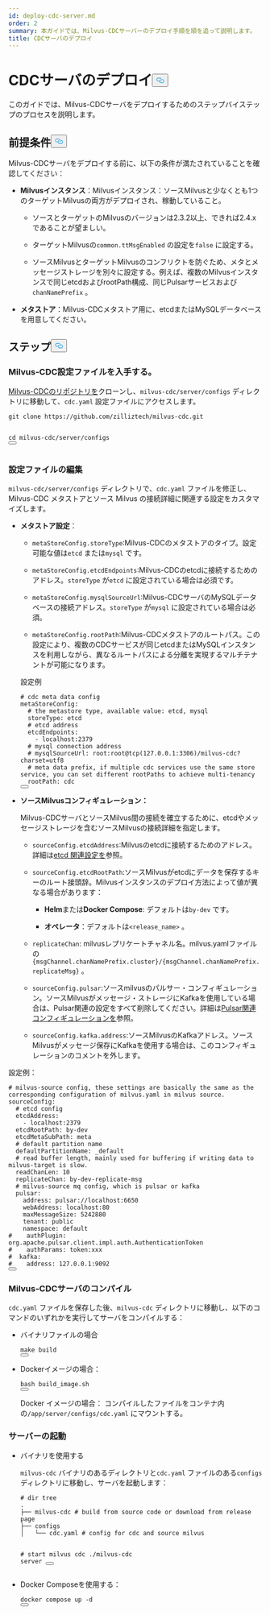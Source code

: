 ```yaml
---
id: deploy-cdc-server.md
order: 2
summary: 本ガイドでは、Milvus-CDCサーバーのデプロイ手順を順を追って説明します。
title: CDCサーバのデプロイ
---
```

<h1 id="Deploy-CDC-Server" class="common-anchor-header">CDCサーバのデプロイ<button data-href="#Deploy-CDC-Server" class="anchor-icon" translate="no">
      <svg translate="no"
        aria-hidden="true"
        focusable="false"
        height="20"
        version="1.1"
        viewBox="0 0 16 16"
        width="16"
      >
        <path
          fill="#0092E4"
          fill-rule="evenodd"
          d="M4 9h1v1H4c-1.5 0-3-1.69-3-3.5S2.55 3 4 3h4c1.45 0 3 1.69 3 3.5 0 1.41-.91 2.72-2 3.25V8.59c.58-.45 1-1.27 1-2.09C10 5.22 8.98 4 8 4H4c-.98 0-2 1.22-2 2.5S3 9 4 9zm9-3h-1v1h1c1 0 2 1.22 2 2.5S13.98 12 13 12H9c-.98 0-2-1.22-2-2.5 0-.83.42-1.64 1-2.09V6.25c-1.09.53-2 1.84-2 3.25C6 11.31 7.55 13 9 13h4c1.45 0 3-1.69 3-3.5S14.5 6 13 6z"
        ></path>
      </svg>
    </button></h1><p>このガイドでは、Milvus-CDCサーバをデプロイするためのステップバイステップのプロセスを説明します。</p>
<h2 id="Prerequisites" class="common-anchor-header">前提条件<button data-href="#Prerequisites" class="anchor-icon" translate="no">
      <svg translate="no"
        aria-hidden="true"
        focusable="false"
        height="20"
        version="1.1"
        viewBox="0 0 16 16"
        width="16"
      >
        <path
          fill="#0092E4"
          fill-rule="evenodd"
          d="M4 9h1v1H4c-1.5 0-3-1.69-3-3.5S2.55 3 4 3h4c1.45 0 3 1.69 3 3.5 0 1.41-.91 2.72-2 3.25V8.59c.58-.45 1-1.27 1-2.09C10 5.22 8.98 4 8 4H4c-.98 0-2 1.22-2 2.5S3 9 4 9zm9-3h-1v1h1c1 0 2 1.22 2 2.5S13.98 12 13 12H9c-.98 0-2-1.22-2-2.5 0-.83.42-1.64 1-2.09V6.25c-1.09.53-2 1.84-2 3.25C6 11.31 7.55 13 9 13h4c1.45 0 3-1.69 3-3.5S14.5 6 13 6z"
        ></path>
      </svg>
    </button></h2><p>Milvus-CDCサーバをデプロイする前に、以下の条件が満たされていることを確認してください：</p>
<ul>
<li><p><strong>Milvusインスタンス</strong>：Milvusインスタンス：ソースMilvusと少なくとも1つのターゲットMilvusの両方がデプロイされ、稼動していること。</p>
<ul>
<li><p>ソースとターゲットのMilvusのバージョンは2.3.2以上、できれば2.4.xであることが望ましい。</p></li>
<li><p>ターゲットMilvusの<code translate="no">common.ttMsgEnabled</code> の設定を<code translate="no">false</code> に設定する。</p></li>
<li><p>ソースMilvusとターゲットMilvusのコンフリクトを防ぐため、メタとメッセージストレージを別々に設定する。例えば、複数のMilvusインスタンスで同じetcdおよびrootPath構成、同じPulsarサービスおよび<code translate="no">chanNamePrefix</code> 。</p></li>
</ul></li>
<li><p><strong>メタストア</strong>：Milvus-CDCメタストア用に、etcdまたはMySQLデータベースを用意してください。</p></li>
</ul>
<h2 id="Steps" class="common-anchor-header">ステップ<button data-href="#Steps" class="anchor-icon" translate="no">
      <svg translate="no"
        aria-hidden="true"
        focusable="false"
        height="20"
        version="1.1"
        viewBox="0 0 16 16"
        width="16"
      >
        <path
          fill="#0092E4"
          fill-rule="evenodd"
          d="M4 9h1v1H4c-1.5 0-3-1.69-3-3.5S2.55 3 4 3h4c1.45 0 3 1.69 3 3.5 0 1.41-.91 2.72-2 3.25V8.59c.58-.45 1-1.27 1-2.09C10 5.22 8.98 4 8 4H4c-.98 0-2 1.22-2 2.5S3 9 4 9zm9-3h-1v1h1c1 0 2 1.22 2 2.5S13.98 12 13 12H9c-.98 0-2-1.22-2-2.5 0-.83.42-1.64 1-2.09V6.25c-1.09.53-2 1.84-2 3.25C6 11.31 7.55 13 9 13h4c1.45 0 3-1.69 3-3.5S14.5 6 13 6z"
        ></path>
      </svg>
    </button></h2><h3 id="Obtain-the-Milvus-CDC-config-file" class="common-anchor-header">Milvus-CDC設定ファイルを入手する。</h3><p><a href="https://github.com/zilliztech/milvus-cdc">Milvus-CDCのリポジトリを</a>クローンし、<code translate="no">milvus-cdc/server/configs</code> ディレクトリに移動して、<code translate="no">cdc.yaml</code> 設定ファイルにアクセスします。</p>
<pre><code translate="no" class="language-bash">git <span class="hljs-built_in">clone</span> https://github.com/zilliztech/milvus-cdc.git

<span class="hljs-built_in">cd</span> milvus-cdc/server/configs
<button class="copy-code-btn"></button></code></pre>
<h3 id="Edit-the-config-file" class="common-anchor-header">設定ファイルの編集</h3><p><code translate="no">milvus-cdc/server/configs</code> ディレクトリで、<code translate="no">cdc.yaml</code> ファイルを修正し、Milvus-CDC メタストアとソース Milvus の接続詳細に関連する設定をカスタマイズします。</p>
<ul>
<li><p><strong>メタストア設定</strong>：</p>
<ul>
<li><p><code translate="no">metaStoreConfig.storeType</code>:Milvus-CDCのメタストアのタイプ。設定可能な値は<code translate="no">etcd</code> または<code translate="no">mysql</code> です。</p></li>
<li><p><code translate="no">metaStoreConfig.etcdEndpoints</code>:Milvus-CDCのetcdに接続するためのアドレス。<code translate="no">storeType</code> が<code translate="no">etcd</code> に設定されている場合は必須です。</p></li>
<li><p><code translate="no">metaStoreConfig.mysqlSourceUrl</code>:Milvus-CDCサーバのMySQLデータベースの接続アドレス。<code translate="no">storeType</code> が<code translate="no">mysql</code> に設定されている場合は必須。</p></li>
<li><p><code translate="no">metaStoreConfig.rootPath</code>:Milvus-CDCメタストアのルートパス。この設定により、複数のCDCサービスが同じetcdまたはMySQLインスタンスを利用しながら、異なるルートパスによる分離を実現するマルチテナントが可能になります。</p></li>
</ul>
<p>設定例</p>
<pre><code translate="no" class="language-yaml"><span class="hljs-comment"># cdc meta data config</span>
metaStoreConfig:
  <span class="hljs-comment"># the metastore type, available value: etcd, mysql</span>
  storeType: etcd
  <span class="hljs-comment"># etcd address</span>
  etcdEndpoints:
    - localhost:<span class="hljs-number">2379</span>
  <span class="hljs-comment"># mysql connection address</span>
  <span class="hljs-comment"># mysqlSourceUrl: root:root@tcp(127.0.0.1:3306)/milvus-cdc?charset=utf8</span>
  <span class="hljs-comment"># meta data prefix, if multiple cdc services use the same store service, you can set different rootPaths to achieve multi-tenancy</span>
  rootPath: cdc
<button class="copy-code-btn"></button></code></pre></li>
<li><p><strong>ソースMilvusコンフィギュレーション：</strong></p>
<p>Milvus-CDCサーバとソースMilvus間の接続を確立するために、etcdやメッセージストレージを含むソースMilvusの接続詳細を指定します。</p>
<ul>
<li><p><code translate="no">sourceConfig.etcdAddress</code>:Milvusのetcdに接続するためのアドレス。詳細は<a href="https://milvus.io/docs/configure_etcd.md#etcd-related-Configurations">etcd 関連設定を</a>参照。</p></li>
<li><p><code translate="no">sourceConfig.etcdRootPath</code>:ソースMilvusがetcdにデータを保存するキーのルート接頭辞。Milvusインスタンスのデプロイ方法によって値が異なる場合があります：</p>
<ul>
<li><p><strong>Helm</strong>または<strong>Docker Compose</strong>: デフォルトは<code translate="no">by-dev</code> です。</p></li>
<li><p><strong>オペレータ</strong>：デフォルトは<code translate="no">&lt;release_name&gt;</code> 。</p></li>
</ul></li>
<li><p><code translate="no">replicateChan</code>: milvusレプリケートチャネル名。milvus.yamlファイルの<code translate="no">{msgChannel.chanNamePrefix.cluster}/{msgChannel.chanNamePrefix.replicateMsg}</code> 。</p></li>
<li><p><code translate="no">sourceConfig.pulsar</code>:ソースmilvusのパルサー・コンフィギュレーション。ソースMilvusがメッセージ・ストレージにKafkaを使用している場合は、Pulsar関連の設定をすべて削除してください。詳細は<a href="https://milvus.io/docs/configure_pulsar.md">Pulsar関連コンフィギュレーションを</a>参照。</p></li>
<li><p><code translate="no">sourceConfig.kafka.address</code>:ソースMilvusのKafkaアドレス。ソースMilvusがメッセージ保存にKafkaを使用する場合は、このコンフィギュレーションのコメントを外します。</p></li>
</ul></li>
</ul>
<p>設定例：</p>
<pre><code translate="no" class="language-yaml"><span class="hljs-comment"># milvus-source config, these settings are basically the same as the corresponding configuration of milvus.yaml in milvus source.</span>
sourceConfig:
  <span class="hljs-comment"># etcd config</span>
  etcdAddress:
    - localhost:<span class="hljs-number">2379</span>
  etcdRootPath: by-dev
  etcdMetaSubPath: meta
  <span class="hljs-comment"># default partition name</span>
  defaultPartitionName: _default
  <span class="hljs-comment"># read buffer length, mainly used for buffering if writing data to milvus-target is slow.</span>
  readChanLen: <span class="hljs-number">10</span>
  replicateChan: by-dev-replicate-msg
  <span class="hljs-comment"># milvus-source mq config, which is pulsar or kafka</span>
  pulsar:
    address: pulsar://localhost:<span class="hljs-number">6650</span>
    webAddress: localhost:<span class="hljs-number">80</span>
    maxMessageSize: <span class="hljs-number">5242880</span>
    tenant: public
    namespace: default
<span class="hljs-comment">#    authPlugin: org.apache.pulsar.client.impl.auth.AuthenticationToken</span>
<span class="hljs-comment">#    authParams: token:xxx</span>
<span class="hljs-comment">#  kafka:</span>
<span class="hljs-comment">#    address: 127.0.0.1:9092</span>
<button class="copy-code-btn"></button></code></pre>
<h3 id="Compile-the-Milvus-CDC-server" class="common-anchor-header">Milvus-CDCサーバのコンパイル</h3><p><code translate="no">cdc.yaml</code> ファイルを保存した後、<code translate="no">milvus-cdc</code> ディレクトリに移動し、以下のコマンドのいずれかを実行してサーバをコンパイルする：</p>
<ul>
<li><p>バイナリファイルの場合</p>
<pre><code translate="no" class="language-bash"><span class="hljs-built_in">make</span> build
<button class="copy-code-btn"></button></code></pre></li>
<li><p>Dockerイメージの場合：</p>
<pre><code translate="no" class="language-bash">bash build_image.sh
<button class="copy-code-btn"></button></code></pre>
<p>Docker イメージの場合： コンパイルしたファイルをコンテナ内の<code translate="no">/app/server/configs/cdc.yaml</code> にマウントする。</p></li>
</ul>
<h3 id="Start-the-server" class="common-anchor-header">サーバーの起動</h3><ul>
<li><p>バイナリを使用する</p>
<p><code translate="no">milvus-cdc</code> バイナリのあるディレクトリと<code translate="no">cdc.yaml</code> ファイルのある<code translate="no">configs</code> ディレクトリに移動し、サーバを起動します：</p>
<pre><code translate="no" class="language-bash"><span class="hljs-comment"># dir tree</span>
.
├── milvus-cdc <span class="hljs-comment"># build from source code or download from release page</span>
├── configs
│   └── cdc.yaml <span class="hljs-comment"># config for cdc and source milvus</span>

<span class="hljs-comment"># start milvus cdc</span>
./milvus-cdc server
<button class="copy-code-btn"></button></code></pre></li>
<li><p>Docker Composeを使用する：</p>
<pre><code translate="no" class="language-bash">docker compose up -d
<button class="copy-code-btn"></button></code></pre></li>
</ul>
